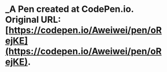 # _A Pen created at CodePen.io. Original URL: [https://codepen.io/Aweiwei/pen/oRejKE](https://codepen.io/Aweiwei/pen/oRejKE).

 